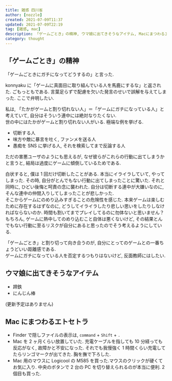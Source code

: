 ```yaml
---
title: 雑感 四川省
author: [nozzle]
created: 2021-07-09T11:37
updated: 2021-07-09T22:19
tag: [雑感, mac]
description: 「ゲームごとき」の精神, ウマ娘に出てきそうなアイテム, Macにまつわるエトセトラ
category: thought
---
```


## 「ゲームごとき」の精神

「ゲームごときにガチになってどうするの」と言った.

konnyaku に「ゲームに真面目に取り組んでいる人を馬鹿にするな」と返された. ごもっともである. 言葉足らずで配慮を欠いた発言のせいで誤解を与えてしまった. ここで弁明したい.

私は, 「たかがゲームと割り切れない人」＝「ゲームにガチになっている人」と考えていて, 自分はそういう連中には絶対なりたくない.  
世の中にはたかがゲームと割り切れない人がいる. 極端な例を挙げる.

- 切断する人
- 味方や敵に暴言を吐く, ファンメを送る人
- 愚痴を SNS に挙げる人, それを検索してまで反論する人

ただの害悪ユーザのようにも思えるが, なぜ彼らがこれらの行動に出てしまうかと言うと, 結局は過度にゲームに傾倒しているためである.

白状すると, 僕は 1 回だけ切断したことがある. 本当にイライラしていて, やってしまった. その時, 自分がとんでもない行動に出てしまったことに驚いた. それと同時に, ひどい後悔と呵責の念に襲われた. 自分は切断する連中が大嫌いなのに, そんな連中の仲間入りしてしまったことが悲しかった.  
そこからゲームにのめり込みすぎることの危険性を感じた. 本来ゲームは楽しむために存在するはずなのに, どうしてイライラしたり悲しい思いをしたりしなければならないのか. 時間も割いてまでプレイしてるのに勿体ないと思いません？  
もちろん, ゲームに熱中してのめり込むこと自体は悪くないけど, その結果とんでもない行動に至るリスクが自分にあると思ったのでそう考えるようにしている.

「ゲームごとき」と割り切って向き合うのが, 自分にとってのゲームとの一番ちょうどいい距離感である.  
ゲームにガチになっている人を否定するつもりはないけど, 反面教師にはしたい.

## ウマ娘に出てきそうなアイテム

- 蹄鉄
- にんじん棒

(更新予定はありません)

## Mac にまつわるエトセトラ

- Finder で隠しファイルの表示は, `command` + `Shift` + `.`
- Mac を 2 ヶ月くらい放置していた. 充電ケーブルを指しても 10 分経っても反応がなく, 故障かと不安になった. それでも我慢強く 1 時間くらい充電してたらリンゴマークが出てきた. 胸を撫で下ろした.
- Mac 用のマウスに Logicool の M585 を買った.マウスのクリックが硬くてお気に入り. 中央のボタンで 2 台の PC を切り替えられるのが本当に便利. 2 個目も買った.
